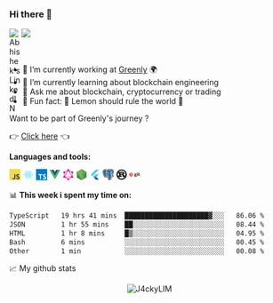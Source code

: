 ### Hi there 👋

<a href="https://www.linkedin.com/in/abhisheknaiidu/">
  <img align="left" alt="Abhishek's LinkedIN" width="22px" src="https://raw.githubusercontent.com/peterthehan/peterthehan/master/assets/linkedin.svg" />
</a>

![](https://visitor-badge.glitch.me/badge?page_id=J4ckyLIM.J4ckyLIM)

<br />

- 💼 I’m currently working at [Greenly](https://www.greenly.earth/) 🌍
- 🌱 I’m currently learning about blockchain engineering
- 💬 Ask me about blockchain, cryptocurrency or trading
- 🍋 Fun fact: 🍋 Lemon should rule the world 🍋

Want to be part of Greenly's journey ?
<br />

👉 [Click here](https://www.welcometothejungle.com/en/companies/greenly) 👈
<br />

**Languages and tools:** 

<code><img height="20" src="https://raw.githubusercontent.com/github/explore/80688e429a7d4ef2fca1e82350fe8e3517d3494d/topics/javascript/javascript.png"></code>
<code><img height="20" src="https://raw.githubusercontent.com/github/explore/80688e429a7d4ef2fca1e82350fe8e3517d3494d/topics/react/react.png"></code>
<code><img height="20" src="https://raw.githubusercontent.com/github/explore/80688e429a7d4ef2fca1e82350fe8e3517d3494d/topics/typescript/typescript.png"></code>
<code><img height="20" src="https://raw.githubusercontent.com/github/explore/80688e429a7d4ef2fca1e82350fe8e3517d3494d/topics/vue/vue.png"></code>
<code><img height="20" src="https://raw.githubusercontent.com/github/explore/5c058a388828bb5fde0bcafd4bc867b5bb3f26f3/topics/graphql/graphql.png"></code>
<code><img height="20" src="https://raw.githubusercontent.com/github/explore/80688e429a7d4ef2fca1e82350fe8e3517d3494d/topics/nodejs/nodejs.png"></code>
<code><img height="20" src="https://raw.githubusercontent.com/github/explore/80688e429a7d4ef2fca1e82350fe8e3517d3494d/topics/flutter/flutter.png"></code>
<code><img height="20" src="https://raw.githubusercontent.com/github/explore/80688e429a7d4ef2fca1e82350fe8e3517d3494d/topics/postgresql/postgresql.png"></code>
<code><img height="20" src="https://raw.githubusercontent.com/github/explore/80688e429a7d4ef2fca1e82350fe8e3517d3494d/topics/rust/rust.png"></code>
<code><img height="20" src="https://raw.githubusercontent.com/github/explore/80688e429a7d4ef2fca1e82350fe8e3517d3494d/topics/git/git.png"></code>

📊 **This week i spent my time on:**
<!--START_SECTION:waka-->

```text
TypeScript   19 hrs 41 mins  █████████████████████▓░░░   86.06 %
JSON         1 hr 55 mins    ██░░░░░░░░░░░░░░░░░░░░░░░   08.44 %
HTML         1 hr 8 mins     █▒░░░░░░░░░░░░░░░░░░░░░░░   04.95 %
Bash         6 mins          ░░░░░░░░░░░░░░░░░░░░░░░░░   00.45 %
Other        1 min           ░░░░░░░░░░░░░░░░░░░░░░░░░   00.08 %
```

<!--END_SECTION:waka-->


📈 My github stats

<p align="center"> <img src="https://github-readme-stats.vercel.app/api?username=J4ckyLIM&show_icons=true&theme=vue-dark" alt="J4ckyLIM" />
  
  
<!--
**J4ckyLIM/J4ckyLIM** is a ✨ _special_ ✨ repository because its `README.md` (this file) appears on your GitHub profile.

Here are some ideas to get you started:

- 🔭 I’m currently working on ...
- 🌱 I’m currently learning ...
- 👯 I’m looking to collaborate on ...
- 🤔 I’m looking for help with ...
- 💬 Ask me about ...
- 📫 How to reach me: ...
- 😄 Pronouns: ...
- ⚡ Fun fact: ...
-->
